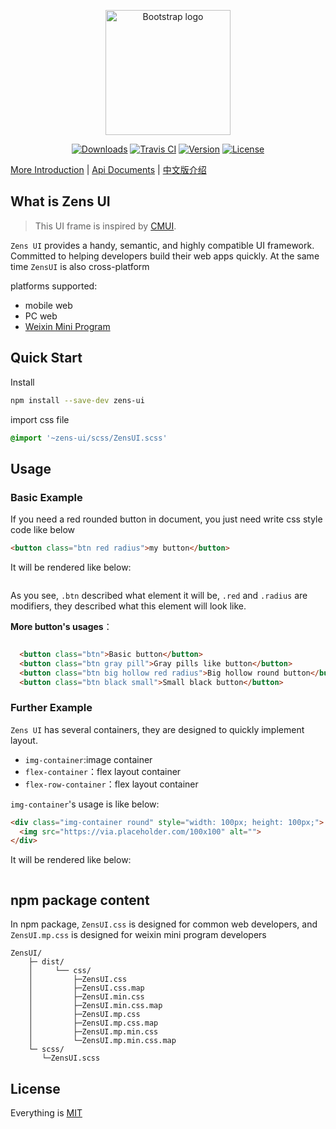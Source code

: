 
<p align="center">
  <a href="https://github.com/ZensFE/ZensUI">
    <img src="https://zens-pic.oss-cn-shenzhen.aliyuncs.com/static/space/zens-ui.log.svg" alt="Bootstrap logo" width=200 height=200>
  </a>
  <p align="center">
    <a href="https://npmcharts.com/compare/zens-ui?minimal=true"><img src="https://img.shields.io/npm/dm/zens-ui.svg" alt="Downloads"></a>
    <a href="https://travis-ci.com/ZensFE/ZensUI"><img src="https://api.travis-ci.com/ZensFE/ZensUI.svg?branch=master" alt="Travis CI"></a>
    <a href="https://www.npmjs.com/package/zens-ui"><img src="https://img.shields.io/npm/v/zens-ui.svg" alt="Version"></a>
    <a href="https://www.npmjs.com/package/zens-ui"><img src="https://img.shields.io/npm/l/zens-ui.svg" alt="License"></a>
  </p>
</p>

[More Introduction](/docs/intro/introduction.md) | [Api Documents](#) | [中文版介绍](/README.chs.md) 

## What is Zens UI
>This UI frame is inspired by [CMUI](https://github.com/tgoufe/CyanMapleDesign).

`Zens UI` provides a handy, semantic, and highly compatible UI framework. Committed to helping developers build their web apps quickly. At the same time `ZensUI` is also cross-platform

platforms supported:
 * mobile web
 * PC web
 * [Weixin Mini Program](https://mp.weixin.qq.com/cgi-bin/wx)


## Quick Start
Install
```bash
npm install --save-dev zens-ui
```

import css file
```scss
@import '~zens-ui/scss/ZensUI.scss'
```

## Usage

### Basic Example

If you need a red rounded button in document, you just need write css style code like below
```html
<button class="btn red radius">my button</button>
```
It will be rendered like below:
<div>
    <img src="http://cdn.zens.asia/cms/img/153924359633b20949.png" alt="">
</div>

As you see, `.btn` described what element it will be, `.red` and `.radius` are modifiers, they described what this element will look like.

**More button's usages**：
<div>
    <img src="http://cdn.zens.asia/cms/img/153924951268d8a270.png" alt="">
</div>

```html
  <button class="btn">Basic button</button>
  <button class="btn gray pill">Gray pills like button</button>
  <button class="btn big hollow red radius">Big hollow round button</button>
  <button class="btn black small">Small black button</button>
```

### Further Example

`Zens UI` has several containers, they are designed to quickly implement layout.

 - `img-container`:image container
 - `flex-container`：flex layout container
 - `flex-row-container`：flex layout container

`img-container`'s usage is like below:

```html
<div class="img-container round" style="width: 100px; height: 100px;">
  <img src="https://via.placeholder.com/100x100" alt="">
</div>
```
It will be rendered like below:
<div>
    <img src="http://cdn.zens.asia/cms/img/1539248296095ca1c6.png" alt="">
</div>


## npm package content
In npm package, `ZensUI.css` is designed for common web developers, and `ZensUI.mp.css` is designed for weixin mini program developers 
```
ZensUI/
    ├─ dist/                                           
    │     └── css/                      
    │         ├─ZensUI.css 
    │         ├─ZensUI.css.map
    │         ├─ZensUI.min.css
    │         ├─ZensUI.min.css.map 
    │         ├─ZensUI.mp.css
    │         ├─ZensUI.mp.css.map
    │         ├─ZensUI.mp.min.css
    │         └─ZensUI.mp.min.css.map    
    └─ scss/ 
       └─ZensUI.scss  
```

## License
Everything is [MIT](https://en.wikipedia.org/wiki/MIT_License)
